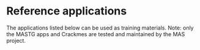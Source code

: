 # Reference applications

The applications listed below can be used as training materials. Note: only the MASTG apps and Crackmes are tested and maintained by the MAS project.
